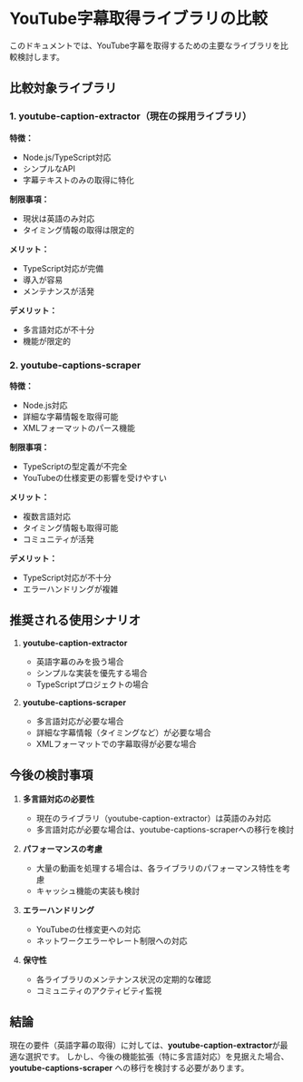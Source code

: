 # YouTube字幕取得ライブラリの比較

このドキュメントでは、YouTube字幕を取得するための主要なライブラリを比較検討します。

## 比較対象ライブラリ

### 1. youtube-caption-extractor（現在の採用ライブラリ）

**特徴：**
- Node.js/TypeScript対応
- シンプルなAPI
- 字幕テキストのみの取得に特化

**制限事項：**
- 現状は英語のみ対応
- タイミング情報の取得は限定的

**メリット：**
- TypeScript対応が完備
- 導入が容易
- メンテナンスが活発

**デメリット：**
- 多言語対応が不十分
- 機能が限定的

### 2. youtube-captions-scraper

**特徴：**
- Node.js対応
- 詳細な字幕情報を取得可能
- XMLフォーマットのパース機能

**制限事項：**
- TypeScriptの型定義が不完全
- YouTubeの仕様変更の影響を受けやすい

**メリット：**
- 複数言語対応
- タイミング情報も取得可能
- コミュニティが活発

**デメリット：**
- TypeScript対応が不十分
- エラーハンドリングが複雑

## 推奨される使用シナリオ

1. **youtube-caption-extractor**
   - 英語字幕のみを扱う場合
   - シンプルな実装を優先する場合
   - TypeScriptプロジェクトの場合

2. **youtube-captions-scraper**
   - 多言語対応が必要な場合
   - 詳細な字幕情報（タイミングなど）が必要な場合
   - XMLフォーマットでの字幕取得が必要な場合

## 今後の検討事項

1. **多言語対応の必要性**
   - 現在のライブラリ（youtube-caption-extractor）は英語のみ対応
   - 多言語対応が必要な場合は、youtube-captions-scraperへの移行を検討

2. **パフォーマンスの考慮**
   - 大量の動画を処理する場合は、各ライブラリのパフォーマンス特性を考慮
   - キャッシュ機能の実装も検討

3. **エラーハンドリング**
   - YouTubeの仕様変更への対応
   - ネットワークエラーやレート制限への対応

4. **保守性**
   - 各ライブラリのメンテナンス状況の定期的な確認
   - コミュニティのアクティビティ監視

## 結論

現在の要件（英語字幕の取得）に対しては、**youtube-caption-extractor**が最適な選択です。
しかし、今後の機能拡張（特に多言語対応）を見据えた場合、**youtube-captions-scraper**
への移行を検討する必要があります。